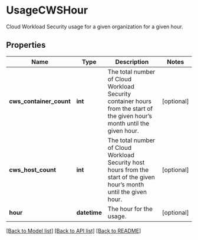 # UsageCWSHour

Cloud Workload Security usage for a given organization for a given hour.

## Properties

| Name                    | Type         | Description                                                                                                                | Notes      |
| ----------------------- | ------------ | -------------------------------------------------------------------------------------------------------------------------- | ---------- |
| **cws_container_count** | **int**      | The total number of Cloud Workload Security container hours from the start of the given hour’s month until the given hour. | [optional] |
| **cws_host_count**      | **int**      | The total number of Cloud Workload Security host hours from the start of the given hour’s month until the given hour.      | [optional] |
| **hour**                | **datetime** | The hour for the usage.                                                                                                    | [optional] |

[[Back to Model list]](README.md#documentation-for-models) [[Back to API list]](README.md#documentation-for-api-endpoints) [[Back to README]](README.md)
